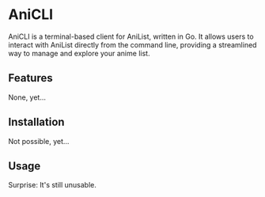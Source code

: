 AniCLI
===

AniCLI is a terminal-based client for AniList, written in Go. It allows users to interact with AniList directly from the command line, providing a streamlined way to manage and explore your anime list.

## Features

None, yet...

## Installation

Not possible, yet...

## Usage

Surprise: It's still unusable.
